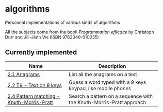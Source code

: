 # algorithms
Personnal implementations of various kinds of algorithms

All the subjects come from the book _Programmation efficace_ by Christoph Dürr and Jill-Jênn Vie (ISBN 9782340-010055)

## Currently implemented

| Name | Description |
| ---- | ----------- |
| [2.1 Anagrams](2.1_anagrams) | List all the anagrams on a text |
| [2.2 T9 - Text on 9 keys](2.2_t9) | Guess a word typed with a 9 keys keypad, like mobile phones |
| [2.4 Pattern matching - Knuth-Morris-Pratt](2.4_pattern_matching_knuth_morris_pratt) | Search a pattern on a sequence with the Knuth-Morris-Pratt approach |
